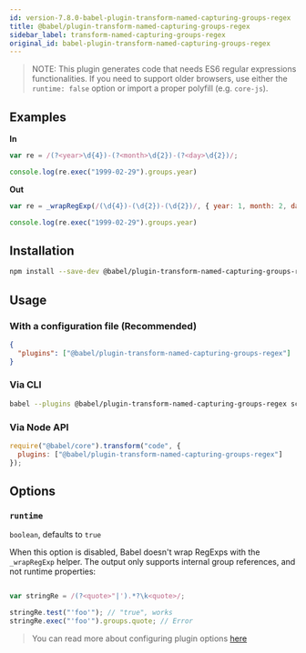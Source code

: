 ```yaml
---
id: version-7.8.0-babel-plugin-transform-named-capturing-groups-regex
title: @babel/plugin-transform-named-capturing-groups-regex
sidebar_label: transform-named-capturing-groups-regex
original_id: babel-plugin-transform-named-capturing-groups-regex
---
```


> NOTE: This plugin generates code that needs ES6 regular expressions
> functionalities. If you need to support older browsers, use either
> the `runtime: false` option or import a proper polyfill (e.g. `core-js`).

## Examples

**In**

```javascript
var re = /(?<year>\d{4})-(?<month>\d{2})-(?<day>\d{2})/;

console.log(re.exec("1999-02-29").groups.year)
```

**Out**

```javascript
var re = _wrapRegExp(/(\d{4})-(\d{2})-(\d{2})/, { year: 1, month: 2, day: 3 });

console.log(re.exec("1999-02-29").groups.year)
```

## Installation

```sh
npm install --save-dev @babel/plugin-transform-named-capturing-groups-regex
```

## Usage

### With a configuration file (Recommended)

```json
{
  "plugins": ["@babel/plugin-transform-named-capturing-groups-regex"]
}
```

### Via CLI

```sh
babel --plugins @babel/plugin-transform-named-capturing-groups-regex script.js
```

### Via Node API

```javascript
require("@babel/core").transform("code", {
  plugins: ["@babel/plugin-transform-named-capturing-groups-regex"]
});
```

## Options

### `runtime`

`boolean`, defaults to `true`

When this option is disabled, Babel doesn't wrap RegExps with the `_wrapRegExp` helper.
The output only supports internal group references, and not runtime properties:

```js

var stringRe = /(?<quote>"|').*?\k<quote>/;

stringRe.test("'foo'"); // "true", works
stringRe.exec("'foo'").groups.quote; // Error
```

> You can read more about configuring plugin options [here](https://babeljs.io/docs/en/plugins#plugin-options)
